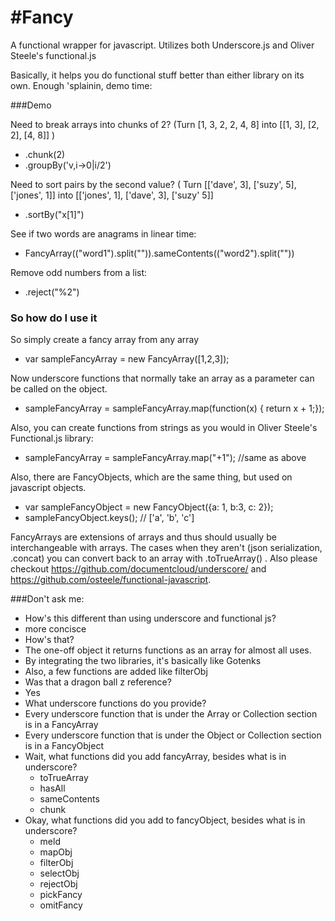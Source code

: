 #Fancy
=====

A functional wrapper for javascript. Utilizes both Underscore.js and Oliver Steele's functional.js

Basically, it helps you do functional stuff better than either library on its own. Enough 'splainin, demo time:

###Demo

Need to break arrays into chunks of 2? (Turn [1, 3, 2, 2, 4, 8] into [[1, 3], [2, 2], [4, 8]] )
- .chunk(2)
- .groupBy('v,i->0|i/2')

Need to sort pairs by the second value? ( Turn [['dave', 3], ['suzy', 5], ['jones', 1]] into [['jones', 1], ['dave', 3], ['suzy' 5]]
- .sortBy("x[1]")

See if two words are anagrams in linear time:
- FancyArray(("word1").split("")).sameContents(("word2").split(""))

Remove odd numbers from a list:
- .reject("%2")

### So how do I use it

So simply create a fancy array from any array 
- var sampleFancyArray = new FancyArray([1,2,3]);

Now underscore functions that normally take an array as a parameter can be called on the object.
- sampleFancyArray = sampleFancyArray.map(function(x) { return x + 1;});

Also, you can create functions from strings as you would in Oliver Steele's Functional.js library:
- sampleFancyArray = sampleFancyArray.map("+1"); //same as above

Also, there are FancyObjects, which are the same thing, but used on javascript objects.
- var sampleFancyObject = new FancyObject({a: 1, b:3, c: 2});
- sampleFancyObject.keys(); // ['a', 'b', 'c']

FancyArrays are extensions of arrays and thus should usually be interchangeable with arrays. The cases when they aren't (json serialization, .concat) you can convert back to an array with .toTrueArray() . Also please checkout https://github.com/documentcloud/underscore/ and https://github.com/osteele/functional-javascript.

###Don't ask me:
 * How's this different than using underscore and functional js?
  * more concisce
 * How's that?
  * The one-off object it returns functions as an array for almost all uses.
  * By integrating the two libraries, it's basically like Gotenks
  * Also, a few functions are added like filterObj
 * Was that a dragon ball z reference?
  * Yes 
 * What underscore functions do you provide? 
  * Every underscore function that is under the Array or Collection section is in a FancyArray
  * Every underscore function that is under the Object or Collection section is in a FancyObject
 * Wait, what functions did you add fancyArray, besides what is in underscore?
   * toTrueArray
   * hasAll
   * sameContents
   * chunk
 * Okay, what functions did you add to fancyObject, besides what is in underscore?
   * meld
   * mapObj
   * filterObj
   * selectObj
   * rejectObj
   * pickFancy
   * omitFancy
   
